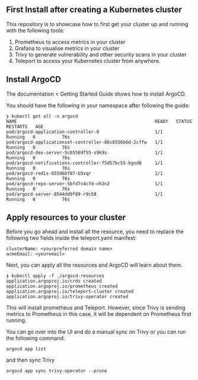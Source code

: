 ## First Install after creating a Kubernetes cluster

This repository is to showcase how to first get your cluster up and running with the following tools:
1. Prometheus to access metrics in your cluster
2. Grafana to visualise metrics in your cluster
3. Trivy to generate vulnerability and other security scans in your cluster
4. Teleport to access your Kubernetes cluster from anywhere.

## Install ArgoCD

The documentation < Getting Started Guide shows how to install ArgoCD.

You should have the following in your namespace after following the guide:
```
❯ kubectl get all -n argocd
NAME                                                    READY   STATUS    RESTARTS   AGE
pod/argocd-application-controller-0                     1/1     Running   0          76s
pod/argocd-applicationset-controller-86c8556b6d-2cffw   1/1     Running   0          76s
pod/argocd-dex-server-5c65569f55-s9k9s                  1/1     Running   0          76s
pod/argocd-notifications-controller-f5d57bc55-bgnd8     1/1     Running   0          76s
pod/argocd-redis-65596bf87-b5xqr                        1/1     Running   0          76s
pod/argocd-repo-server-5bfd7c4cfd-nh2n2                 1/1     Running   0          76s
pod/argocd-server-8544dd9f89-r9c58                      1/1     Running   0          76s
```

## Apply resources to your cluster

Before you go ahead and install all the resource, you need to replace the following two fields inside the teleport.yaml manifest:
```
clusterName: <yourpreferred domain name>
acmeEmail: <youremail>
```

Next, you can apply all the resources and ArgoCD will learn about them.

```
❯ kubectl apply -f ./argocd-resources 
application.argoproj.io/crds created
application.argoproj.io/prometheus created
application.argoproj.io/teleport-cluster created
application.argoproj.io/trivy-operator created
```

This will install prometheus and Teleport. However, since Trivy is sending metrics to Prometheus in this case, it will be dependent on Prometheus first running.

You can go over into the UI and do a manual sync on Trivy or you can run the following command:
```
argocd app list 
```

and then sync Trivy
```
argocd app sync trivy-operator --prune
```

